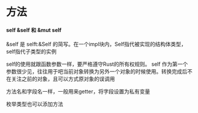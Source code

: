 # 方法

#### self &self 和 &mut self


&self 是 selft:&Self 的简写。在一个impl块内，Self指代被实现的结构体类型，self指代子类型的实例

self的使用就跟函数参数一样，要严格遵守Rust的所有权规则。
self 作为第一个参数很少见，往往用于吧当前对象转换为另外一个对象的时候使用。转换完成后不在关注之前的对象，且可以方式原对象的误调用 

方法名和字段名一样，一般用来getter，将字段设置为私有变量

枚举类型也可以添加方法
